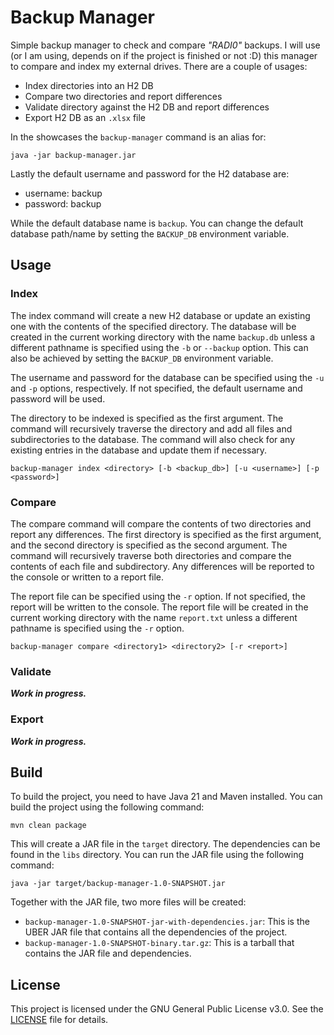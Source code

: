 # Backup Manager

Simple backup manager to check and compare *"RADI0"* backups. I will use (or I
am using, depends on if the project is finished or not :D) this manager to
compare and index my external drives. There are a couple of usages:

- Index directories into an H2 DB
- Compare two directories and report differences
- Validate directory against the H2 DB and report differences
- Export H2 DB as an `.xlsx` file

In the showcases the `backup-manager` command is an alias for:

```shell
java -jar backup-manager.jar
```

Lastly the default username and password for the H2 database are:

- username: backup
- password: backup

While the default database name is `backup`. You can change the default
database path/name by setting the `BACKUP_DB` environment variable.

## Usage

### Index

The index command will create a new H2 database or update an existing one with
the contents of the specified directory. The database will be created in the
current working directory with the name `backup.db` unless a different pathname
is specified using the `-b` or `--backup` option. This can also be achieved by
setting the `BACKUP_DB` environment variable.

The username and password for the database can be specified using the `-u` and
`-p` options, respectively. If not specified, the default username and password
will be used.

The directory to be indexed is specified as the first argument. The command will
recursively traverse the directory and add all files and subdirectories to the
database. The command will also check for any existing entries in the database
and update them if necessary.

```shell
backup-manager index <directory> [-b <backup_db>] [-u <username>] [-p <password>]
```

### Compare

The compare command will compare the contents of two directories and report any
differences. The first directory is specified as the first argument, and the
second directory is specified as the second argument. The command will
recursively traverse both directories and compare the contents of each file
and subdirectory. Any differences will be reported to the console or written to
a report file.

The report file can be specified using the `-r` option. If not specified, the
report will be written to the console. The report file will be created in the
current working directory with the name `report.txt` unless a different
pathname is specified using the `-r` option.

```shell
backup-manager compare <directory1> <directory2> [-r <report>]
```

### Validate

***Work in progress.***

### Export

***Work in progress.***

## Build

To build the project, you need to have Java 21 and Maven installed. You can
build the project using the following command:

```shell
mvn clean package
```

This will create a JAR file in the `target` directory. The dependencies can be
found in the `libs` directory. You can run the JAR file using the following
command:

```shell
java -jar target/backup-manager-1.0-SNAPSHOT.jar
```

Together with the JAR file, two more files will be created:

- `backup-manager-1.0-SNAPSHOT-jar-with-dependencies.jar`: This is the UBER JAR
  file that contains all the dependencies of the project.
- `backup-manager-1.0-SNAPSHOT-binary.tar.gz`: This is a tarball that contains
  the JAR file and dependencies.

## License

This project is licensed under the GNU General Public License v3.0. See the
[LICENSE](LICENSE) file for details.